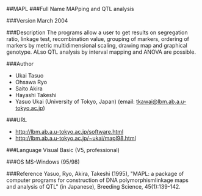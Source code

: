 ##MAPL
###Full Name
MAPping and QTL analysis

###Version
March 2004

###Description
The programs allow a user to get results on segregation ratio, linkage test, recombination value, grouping of markers, ordering of markers by metric multidimensional scaling, drawing map and graphical genotype. ALso QTL analysis by interval mapping and ANOVA are possible.

###Author
* Ukai Tasuo
* Ohsawa Ryo
* Saito Akira
* Hayashi Takeshi
* Yasuo Ukai (University of Tokyo, Japan) (email: tkawai@lbm.ab.a.u-tokyo.ac.jp)

###URL
* http://lbm.ab.a.u-tokyo.ac.jp/software.html
* http://lbm.ab.a.u-tokyo.ac.jp/~ukai/mapl98.html

###Language
Visual Basic (V5, professional)

###OS
MS-Windows (95/98)

###Reference
Yasuo, Ryo, Akira, Takeshi (1995), "MAPL: a package of computer programs for construction of DNA polymorphismlinkage maps and analysis of QTL" (in Japanese), Breeding Science, 45(1):139-142.


